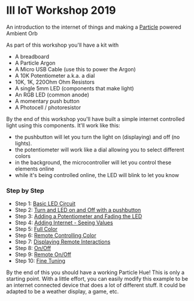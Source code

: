 # III IoT Workshop 2019

An introduction to the internet of things and making a [Particle](http://particle.io) powered Ambient Orb

As part of this workshop you'll have a kit with

- A breadboard
- A Particle Argon
- A Micro USB Cable (use this to power the Argon)
- A 10K Potentiometer a.k.a. a dial
- 10K, 1K, 220Ohm Ohm Resistors
- A single 5mm LED (components that make light)
- An RGB LED (common anode) 
- A momentary push button
- A Photocell / photoresistor

By the end of this workshop you'll have built a simple internet controlled light using this components. It'll work like this:

- the pushbutton will let you turn the light on (displaying) and off (no lights).
- the potentiometer will work like a dial allowing you to select different colors
- in the background, the microcontroller will let you control these elements online
- while it's being controlled online, the LED will blink to let you know

### Step by Step

- Step 1: [Basic LED Circuit](/step1)
- Step 2: [Turn and LED on and Off with a pushbutton](/step2)
- Step 3: [Adding a Potentiometer and Fading the LED](/step3)
- Step 4: [Adding Internet - Seeing Values](/step4)
- Step 5: [Full Color](/step5)
- Step 6: [Remote Controlling Color](/step6)
- Step 7: [Displaying Remote Interactions](/step7)
- Step 8: [On/Off](/step8)
- Step 9: [Remote On/Off](/step9)
- Step 10: [Fine Tuning](/step10)

By the end of this you should have a working Particle Hue! This is only a starting point. With a little effort, you can easily modify this example to be an internet connected device that does a lot of different stuff. It could be adapted to be a weather display, a game, etc.

